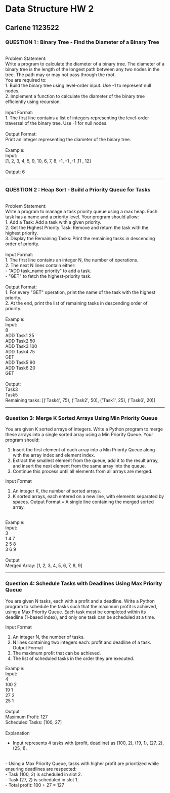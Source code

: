 # Data Structure HW 2 
## Carlene 1123522

### QUESTION 1 : Binary Tree - Find the Diameter of a Binary Tree 
<br>
Problem Statement: 
<br>
Write a program to calculate the diameter of a binary tree. The diameter of a 
binary tree is the length of the longest path between any two nodes in the tree. 
The path may or may not pass through the root. 
<br>
You are required to:
<br>
1.  Build the binary tree using level-order input. Use -1 to represent null 
nodes. 
<br>
2.  Implement a function to calculate the diameter of the binary tree 
efficiently using recursion. 
<br> <br>
Input Format: 
<br>
1.  The first line contains a list of integers representing the level-order 
traversal of the binary tree. Use -1 for null nodes. 
<br> <br>
Output Format: 
<br>
Print an integer representing the diameter of the binary tree.
<br> <br>
Example: 
<br>
Input: 
<br>
[1, 2, 3, 4, 5, 9, 10, 6, 7, 8, -1, -1 ,-1 ,11 , 12]  
<br> <br>
Output: 6 
<br>

---

### QUESTION 2 : Heap Sort - Build a Priority Queue for Tasks
<br>
Problem Statement: 
<br>
Write a program to manage a task priority queue using a max heap. Each task 
has a name and a priority level. Your program should allow:
<br>
1.  Add a Task: Add a task with a given priority. 
<br>
2.  Get the Highest Priority Task: Remove and return the task with the 
highest priority. 
<br>
3.  Display the Remaining Tasks: Print the remaining tasks in descending 
order of priority. 
<br> <br>
Input Format: 
<br>
1.  The first line contains an integer N, the number of operations. 
<br>
2.  The next N lines contain either: 
<br>
- "ADD task_name priority" to add a task. 
<br>
- "GET" to fetch the highest-priority task. 
<br> <br>
Output Format: 
<br>
1.  For every "GET" operation, print the name of the task with the highest 
priority. 
<br>
2.  At the end, print the list of remaining tasks in descending order of 
priority.
<br> <br>
Example: 
<br>
Input:
<br>
8
<br>
ADD Task1 25
<br>
ADD Task2 50
<br>
ADD Task3 100
<br>
ADD Task4 75
<br>
GET
<br>
ADD Task5 90
<br>
ADD Task6 20
<br>
GET
<br> <br>
Output: 
<br>
Task3
<br>
Task5
<br>
Remaining tasks: [('Task4', 75), ('Task2', 50), ('Task1', 25), ('Task6', 20)]

---

### Question 3: Merge K Sorted Arrays Using Min Priority Queue 
You are given K sorted arrays of integers. Write a Python program to merge 
these arrays into a single sorted array using a Min Priority Queue. 
Your program should: 
1.  Insert the first element of each array into a Min Priority Queue along with 
the array index and element index. 
2.  Extract the smallest element from the queue, add it to the result array, and 
insert the next element from the same array into the queue. 
3.  Continue this process until all elements from all arrays are merged. 
 
Input Format 
1.  An integer K, the number of sorted arrays. 
2.  K sorted arrays, each entered on a new line, with elements separated by 
spaces. 
Output Format 
• A single line containing the merged sorted array. 
 <br>
Example:
<br>
Input:
<br> 
3 
<br> 
1 4 7 
<br> 
2 5 8 
<br> 
3 6 9 
<br> <br>
Output 
<br> 
Merged Array: [1, 2, 3, 4, 5, 6, 7, 8, 9] 

---
### Question 4: Schedule Tasks with Deadlines Using Max Priority Queue 
You are given N tasks, each with a profit and a deadline. Write a Python 
program to schedule the tasks such that the maximum profit is achieved, using a 
Max Priority Queue. 
Each task must be completed within its deadline (1-based index), and only one 
task can be scheduled at a time. 
 
Input Format 
1.  An integer N, the number of tasks. 
2.  N lines containing two integers each: profit and deadline of a task. 
Output Format 
1.  The maximum profit that can be achieved. 
2.  The list of scheduled tasks in the order they are executed. 
 
Example:
<br>
Input:
<br>
4 
<br>
100   2 
<br>
19   1 
<br>
27   2 
<br>
25   1 
<br> <br>
Output 
<br>
Maximum Profit: 127 
<br>
Scheduled Tasks: [100, 27] 
<br> <br>
Explanation
<br>
- Input represents 4 tasks with (profit, deadline) as (100, 2), (19, 1), (27, 2), 
(25, 1). 
<br>
- Using a Max Priority Queue, tasks with higher profit are prioritized while 
ensuring deadlines are respected: 
<br>
- Task (100, 2) is scheduled in slot 2. 
<br>
- Task (27, 2) is scheduled in slot 1. 
<br>
- Total profit: 100 + 27 = 127
  
